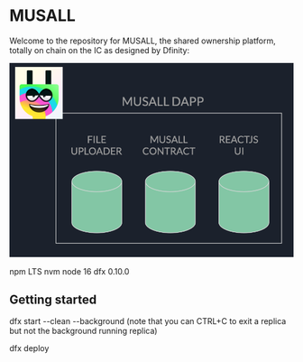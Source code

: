 # MUSALL

Welcome to the repository for MUSALL, the shared ownership platform, totally on chain on the IC as designed by Dfinity:

 ![alt text](https://github.com/fowlerlee/musall/blob/f877ed9b8b336c789b62a5b8d0bc3c8f0e9a3b3d/src/musall_assets/assets/Screenshot%202022-06-20%20at%2016.51.21.png)

npm LTS
nvm
node 16
dfx 0.10.0

## Getting started

dfx start --clean --background (note that you can CTRL+C to exit a replica but not the background running replica)

dfx deploy

